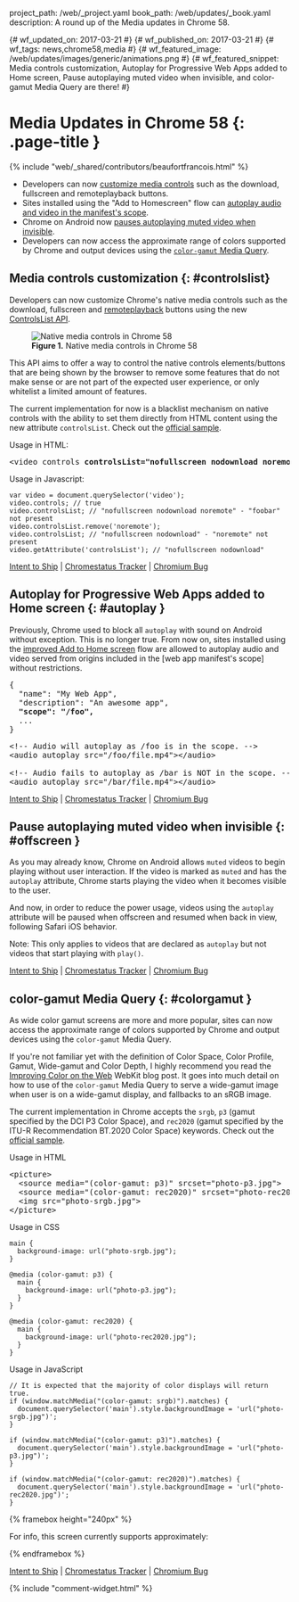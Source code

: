 project_path: /web/_project.yaml
book_path: /web/updates/_book.yaml
description: A round up of the Media updates in Chrome 58.

{# wf_updated_on: 2017-03-21 #}
{# wf_published_on: 2017-03-21 #}
{# wf_tags: news,chrome58,media #}
{# wf_featured_image: /web/updates/images/generic/animations.png #}
{# wf_featured_snippet: Media controls customization, Autoplay for Progressive Web Apps added to Home screen, Pause autoplaying muted video when invisible, and color-gamut Media Query are there! #}

# Media Updates in Chrome 58 {: .page-title }

{% include "web/_shared/contributors/beaufortfrancois.html" %}

- Developers can now [customize media controls](#controlslist) such as the
  download, fullscreen and remoteplayback buttons.
- Sites installed using the "Add to Homescreen" flow can [autoplay audio
  and video in the manifest's scope](#autoplay).
- Chrome on Android now [pauses autoplaying muted video when invisible](#offscreen).
- Developers can now access the approximate range of colors supported by Chrome and
  output devices using the [`color-gamut` Media Query](#colorgamut).

## Media controls customization {: #controlslist}

Developers can now customize Chrome's native media controls such as the
download, fullscreen and [remoteplayback] buttons using the new [ControlsList API].

<div class="attempt-right">
<figure>
  <img src="/web/updates/images/2017/03/media-controls.png"
       alt="Native media controls in Chrome 58">
  <figcaption>
    <b>Figure 1.</b>
    Native media controls in Chrome 58
  </figcaption>
</figure>
</div>

This API aims to offer a way to control the native controls elements/buttons
that are being shown by the browser to remove some features that do not make
sense or are not part of the expected user experience, or only whitelist a
limited amount of features.

The current implementation for now is a blacklist mechanism on native controls
with the ability to set them directly from HTML content using the new 
attribute `controlsList`. Check out the [official
sample](https://googlechrome.github.io/samples/media/controlslist.html).

<div class="clearfix"></div>

Usage in HTML:

<pre class="prettyprint lang-html">
&lt;video controls <b>controlsList="nofullscreen nodownload noremote foobar"</b>>&lt;/video>
</pre>

Usage in Javascript:

    var video = document.querySelector('video');
    video.controls; // true
    video.controlsList; // "nofullscreen nodownload noremote" - "foobar" not present
    video.controlsList.remove('noremote');
    video.controlsList; // "nofullscreen nodownload" - "noremote" not present
    video.getAttribute('controlsList'); // "nofullscreen nodownload"

[Intent to Ship](https://groups.google.com/a/chromium.org/forum/#!topic/blink-dev/tFuQd3AcsIQ/discussion) &#124;
[Chromestatus Tracker](https://www.chromestatus.com/features/5737006365671424) &#124;
[Chromium Bug](https://bugs.chromium.org/p/chromium/issues/detail?id=685018)

## Autoplay for Progressive Web Apps added to Home screen {: #autoplay }

Previously, Chrome used to block all `autoplay` with sound on Android without
exception. This is no longer true. From now on, sites installed using the
[improved Add to Home screen] flow are allowed to autoplay audio and video
served from origins included in the [web app manifest's scope] without
restrictions.

<pre class="prettyprint lang-json">
{
  "name": "My Web App",
  "description": "An awesome app",
  <b>"scope": "/foo",</b>
  ...
}
</pre>

<pre class="prettyprint lang-html">
&lt;!-- Audio will autoplay as /foo is in the scope. -->
&lt;audio autoplay src="/foo/file.mp4">&lt;/audio>

&lt;!-- Audio fails to autoplay as /bar is NOT in the scope. -->
&lt;audio autoplay src="/bar/file.mp4">&lt;/audio>
</pre>

[Intent to Ship](https://groups.google.com/a/chromium.org/d/topic/blink-dev/DW7_yxL_HjE/discussion) &#124;
[Chromestatus Tracker](https://www.chromestatus.com/features/5715456904134656) &#124;
[Chromium Bug](https://bugs.chromium.org/p/chromium/issues/detail?id=676312)

## Pause autoplaying muted video when invisible {: #offscreen }

As you may already know, Chrome on Android allows `muted` videos to begin playing
without user interaction. If the video is marked as `muted` and has the `autoplay`
attribute, Chrome starts playing the video when it becomes visible to the
user.

And now, in order to reduce the power usage, videos using the `autoplay`
attribute will be paused when offscreen and resumed when back in view,
following Safari iOS behavior.

Note: This only applies to videos that are declared as `autoplay` but not videos
that start playing with `play()`.

[Intent to Ship](https://groups.google.com/a/chromium.org/d/topic/blink-dev/UtFM-kndhaI/discussion) &#124;
[Chromestatus Tracker](https://www.chromestatus.com/features/5651339115757568) &#124;
[Chromium Bug](https://bugs.chromium.org/p/chromium/issues/detail?id=690468)

## color-gamut Media Query {: #colorgamut }

As wide color gamut screens are more and more popular, sites can now access the
approximate range of colors supported by Chrome and output devices using the
`color-gamut` Media Query.

If you're not familiar yet with the definition of Color Space, Color Profile,
Gamut, Wide-gamut and Color Depth, I highly recommend you read the 
[Improving Color on the Web] WebKit blog post. It goes into much detail on how
to use of the `color-gamut` Media Query to serve a wide-gamut image when user
is on a wide-gamut display, and fallbacks to an sRGB image.
 
The current implementation in Chrome accepts the `srgb`, `p3` (gamut specified
by the DCI P3 Color Space), and `rec2020` (gamut specified by the ITU-R
Recommendation BT.2020 Color Space) keywords. Check out the [official
sample](https://googlechrome.github.io/samples/media/color-gamut-media-query.html).

Usage in HTML

<pre class="prettyprint lang-html">
&lt;picture>
  &lt;source media="(color-gamut: p3)" srcset="photo-p3.jpg">
  &lt;source media="(color-gamut: rec2020)" srcset="photo-rec2020.jpg">
  &lt;img src="photo-srgb.jpg">
&lt;/picture>
</pre>

Usage in CSS

    main {
      background-image: url("photo-srgb.jpg");
    }
    
    @media (color-gamut: p3) {
      main {
        background-image: url("photo-p3.jpg");
      }
    }
    
    @media (color-gamut: rec2020) {
      main {
        background-image: url("photo-rec2020.jpg");
      }
    }

Usage in JavaScript

    // It is expected that the majority of color displays will return true.
    if (window.matchMedia("(color-gamut: srgb)").matches) {
      document.querySelector('main').style.backgroundImage = 'url("photo-srgb.jpg")';
    }
    
    if (window.matchMedia("(color-gamut: p3)").matches) {
      document.querySelector('main').style.backgroundImage = 'url("photo-p3.jpg")';
    }

    if (window.matchMedia("(color-gamut: rec2020)").matches) {
      document.querySelector('main').style.backgroundImage = 'url("photo-rec2020.jpg")';
    }

{% framebox height="240px" %}
<p>For info, this screen currently supports approximately:</p>
<ul>
  <li id="srgb" hidden>
    the sRGB gamut or more.
  </li>
  <li id="p3" hidden>
    the gamut specified by the DCI P3 Color Space or more.
  </li>
  <li id="rec2020" hidden>
    the gamut specified by the ITU-R Recommendation BT.2020 Color Space or more.
  </li>
</ul>
<script>
  document.querySelector('#srgb').hidden = !window.matchMedia("(color-gamut: srgb)").matches;
  document.querySelector('#p3').hidden = !window.matchMedia("(color-gamut: p3)").matches;
  document.querySelector('#rec2020').hidden = !window.matchMedia("(color-gamut: rec2020)").matches;
</script>
{% endframebox %}

[Intent to Ship](https://groups.google.com/a/chromium.org/forum/#!msg/blink-dev/36CcloDrB3E/1wMSNMl9BQAJ) &#124;
[Chromestatus Tracker](https://www.chromestatus.com/features/5354410980933632) &#124;
[Chromium Bug](https://bugs.chromium.org/p/chromium/issues/detail?id=685456)

{% include "comment-widget.html" %}

[remoteplayback]: https://w3c.github.io/remote-playback/
[ControlsList API]: https://github.com/WICG/controls-list/blob/gh-pages/explainer.md
[improved Add to Home screen]: https://blog.chromium.org/2017/02/integrating-progressive-web-apps-deeply.html
[manifest's scope]: /web/fundamentals/engage-and-retain/web-app-manifest/
[Improving Color on the Web]: https://webkit.org/blog/6682/improving-color-on-the-web/
